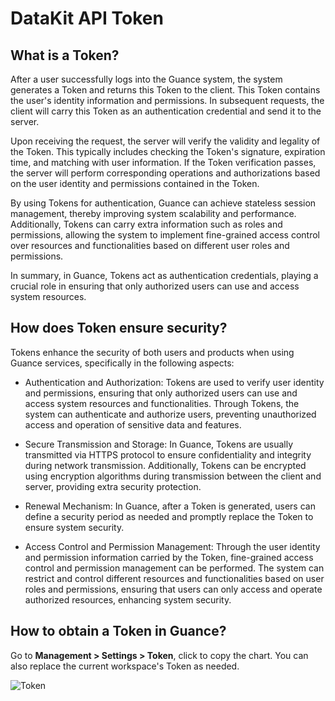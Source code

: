 # DataKit API Token

## What is a Token?

After a user successfully logs into the Guance system, the system generates a Token and returns this Token to the client. This Token contains the user's identity information and permissions. In subsequent requests, the client will carry this Token as an authentication credential and send it to the server.

Upon receiving the request, the server will verify the validity and legality of the Token. This typically includes checking the Token's signature, expiration time, and matching with user information. If the Token verification passes, the server will perform corresponding operations and authorizations based on the user identity and permissions contained in the Token.

By using Tokens for authentication, Guance can achieve stateless session management, thereby improving system scalability and performance. Additionally, Tokens can carry extra information such as roles and permissions, allowing the system to implement fine-grained access control over resources and functionalities based on different user roles and permissions.

In summary, in Guance, Tokens act as authentication credentials, playing a crucial role in ensuring that only authorized users can use and access system resources.

## How does Token ensure security?

Tokens enhance the security of both users and products when using Guance services, specifically in the following aspects:

- Authentication and Authorization: Tokens are used to verify user identity and permissions, ensuring that only authorized users can use and access system resources and functionalities. Through Tokens, the system can authenticate and authorize users, preventing unauthorized access and operation of sensitive data and features.

- Secure Transmission and Storage: In Guance, Tokens are usually transmitted via HTTPS protocol to ensure confidentiality and integrity during network transmission. Additionally, Tokens can be encrypted using encryption algorithms during transmission between the client and server, providing extra security protection.

- Renewal Mechanism: In Guance, after a Token is generated, users can define a security period as needed and promptly replace the Token to ensure system security.

- Access Control and Permission Management: Through the user identity and permission information carried by the Token, fine-grained access control and permission management can be performed. The system can restrict and control different resources and functionalities based on user roles and permissions, ensuring that users can only access and operate authorized resources, enhancing system security.

## How to obtain a Token in Guance?

Go to **Management > Settings > Token**, click to copy the chart. You can also replace the current workspace's Token as needed.

![Token](../img/token.png)